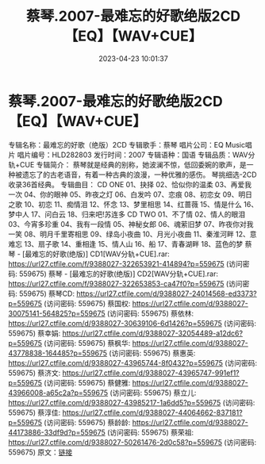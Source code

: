 ﻿---
title: 蔡琴.2007-最难忘的好歌绝版2CD【EQ】【WAV+CUE】
date: 2023-04-23 10:01:37
categories: WAV车载音乐、镜像
tags: 华语中文
---
# 蔡琴.2007-最难忘的好歌绝版2CD【EQ】【WAV+CUE】

专辑名称：最难忘的好歌（绝版）2CD
专辑歌手：蔡琴
唱片公司：EQ Music唱片
唱片编号：HLD282803
发行时间：2007
专辑语种：国语
专辑品质：WAV分轨+CUE
专辑简介：
蔡琴就是经典的别称，她波澜不惊，低回委婉的歌声，是一种被遗忘了的古老语音，有着一种古典的浪漫，一种优雅的感伤。
琴挑细选-2CD收录36首经典。
专辑曲目：
CD ONE
01、抉择
02、恰似你的温柔
03、再爱我一次
04、你的眼神
05、昨夜之灯
06、白发吟
07、恋痕
08、初恋女
09、明日之歌
10、初恋
11、痴情泪
12、怀念
13、梦里相思
14、红蔷薇
15、情是什么
16、梦中人
17、问白云
18、归来吧!苏连多
CD TWO
01、不了情
02、情人的眼泪
03、今宵多珍重
04、我有一段情
05、神秘女郎
06、魂萦旧梦
07、昨夜你对我一笑
08、明月千里寄相思
09、绿岛小夜曲
10、月光小夜曲
11、秦淮河畔
12、意难忘
13、扇子歌
14、重相逢
15、情人山
16、船
17、青春湖畔
18、蓝色的梦
蔡琴 - [最难忘的好歌(绝版)] CD1[WAV分轨+CUE].rar: https://url27.ctfile.com/f/9388027-322653921-414894?p=559675
(访问密码: 559675)
蔡琴 - [最难忘的好歌(绝版)] CD2[WAV分轨+CUE].rar: https://url27.ctfile.com/f/9388027-322653853-ca47f0?p=559675
(访问密码: 559675)
蔡琴CD: https://url27.ctfile.com/d/9388027-24014568-ed3373?p=559675
(访问密码: 559675)
蔡国权: https://url27.ctfile.com/d/9388027-30075141-564825?p=559675
(访问密码: 559675)
蔡依林: https://url27.ctfile.com/d/9388027-30639106-6d1426?p=559675
(访问密码: 559675)
蔡幸娟: https://url27.ctfile.com/d/9388027-32054489-a12dc6?p=559675
(访问密码: 559675)
蔡枫华: https://url27.ctfile.com/d/9388027-43778838-164485?p=559675
(访问密码: 559675)
蔡惠英: https://url27.ctfile.com/d/9388027-43965744-8f0432?p=559675
(访问密码: 559675)
蔡济文: https://url27.ctfile.com/d/9388027-43965747-991ef1?p=559675
(访问密码: 559675)
蔡健雅: https://url27.ctfile.com/d/9388027-43966008-a65c2a?p=559675
(访问密码: 559675)
蔡立儿: https://url27.ctfile.com/d/9388027-43985217-1a6dd5?p=559675
(访问密码: 559675)
蔡淳佳: https://url27.ctfile.com/d/9388027-44064662-837181?p=559675
(访问密码: 559675)
蔡龄龄: https://url27.ctfile.com/d/9388027-44173886-33df9d?p=559675
(访问密码: 559675)
蔡荣祖: https://url27.ctfile.com/d/9388027-50261476-2d0c58?p=559675
(访问密码: 559675)
原文：[链接](https://blog.sina.com.cn/s/blog_1647c7e76010311kh.html)
